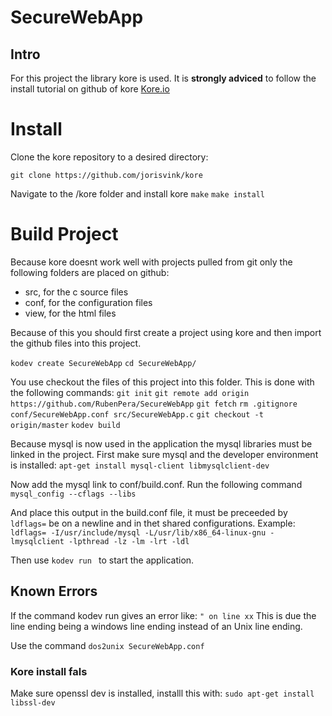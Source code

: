 # SecureWebApp

## Intro
For this project the library kore is used. 
It is **strongly adviced** to follow the install tutorial on github of kore
[Kore.io](https://github.com/jorisvink/kore)

# Install
Clone the kore repository to a desired directory:

`git clone https://github.com/jorisvink/kore`

Navigate to the /kore folder and install kore
`make` 
`make install`


# Build Project
Because kore doesnt work well with projects pulled from git only the following folders are placed on github:
* src, for the c source files
* conf, for the configuration files
* view, for the html files

Because of this you should first create a project using kore and then import the github files into this project.

`kodev create SecureWebApp`
`cd SecureWebApp/` 


You use checkout the files of this project into this folder.
This is done with the following commands:
`git init`
`git remote add origin https://github.com/RubenPera/SecureWebApp`
`git fetch`
`rm .gitignore conf/SecureWebApp.conf src/SecureWebApp.c`
`git checkout -t origin/master`
`kodev build`


Because mysql is now used in the application the mysql libraries must be linked in the project.
First make sure mysql and the developer environment is installed:
`apt-get install mysql-client libmysqlclient-dev`


Now add the mysql link to conf/build.conf. Run the following command
`mysql_config --cflags --libs`

And place this output in the build.conf file, it must be preceeded by `ldflags=` be on a newline and in thet shared configurations.
Example:
`ldflags= -I/usr/include/mysql -L/usr/lib/x86_64-linux-gnu -lmysqlclient -lpthread -lz -lm -lrt -ldl`

Then use `kodev run ` to start the application.

## Known Errors

If the command kodev run gives an error like: 
`" on line xx`
This is due the line ending being a windows line ending instead of an Unix line ending. 

Use the command 
`dos2unix SecureWebApp.conf`

### Kore install fals
Make sure openssl dev is installed, installl this with:
`sudo apt-get install libssl-dev`